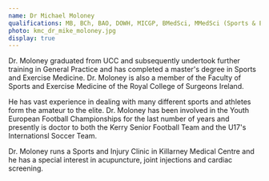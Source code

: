 ```yaml
---
name: Dr Michael Moloney
qualifications: MB, BCh, BAO, DOWH, MICGP, BMedSci, MMedSci (Sports & Exercise Medicine)
photo: kmc_dr_mike_moloney.jpg
display: true
---
```

Dr. Moloney graduated from UCC and subsequently undertook further training in General Practice and has completed a master's degree in Sports and Exercise Medicine. Dr. Moloney is also a member of the Faculty of Sports and Exercise Medicine of the Royal College of Surgeons Ireland.

He has vast experience in dealing with many different sports and athletes form the amateur to the elite. Dr. Moloney has been involved in the Youth European Football Championships for the last number of years and presently is doctor to both the Kerry Senior Football Team and the U17's Internationsl Soccer Team.

Dr. Moloney runs a Sports and Injury Clinic in Killarney Medical Centre and he has a special interest in acupuncture, joint injections and cardiac screening.
